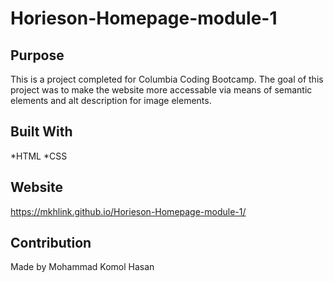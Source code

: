 # Horieson-Homepage-module-1

## Purpose
This is a project completed for Columbia Coding Bootcamp.
The goal of this project was to make the website more
accessable via means of semantic elements and
alt description for image elements.

## Built With
*HTML
*CSS

## Website
https://mkhlink.github.io/Horieson-Homepage-module-1/

## Contribution
Made by Mohammad Komol Hasan

